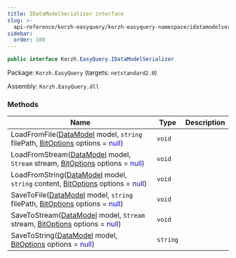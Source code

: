 ```yaml
---
title: IDataModelSerializer interface
slug: >-
  api-reference/korzh-easyquery/korzh-easyquery-namespace/idatamodelserializer-interface
sidebar:
  order: 100
---
```


```csharp
public interface Korzh.EasyQuery.IDataModelSerializer

```
Package: `Korzh.EasyQuery` (targets: `netstandard2.0`)

Assembly: `Korzh.EasyQuery.dll`

### Methods

| Name | Type | Description | 
| --- | --- | --- | 
| LoadFromFile([DataModel](/easyquery/docs/api-reference/korzh-easyquery/korzh-easyquery-namespace/datamodel-class) model, `string` filePath, [BitOptions](/easyquery/docs/api-reference/easydata-core/easydata-namespace/bitoptions-class) options = <span style='color: blue'>null</span>) | `void` |  | 
| LoadFromStream([DataModel](/easyquery/docs/api-reference/korzh-easyquery/korzh-easyquery-namespace/datamodel-class) model, `Stream` stream, [BitOptions](/easyquery/docs/api-reference/easydata-core/easydata-namespace/bitoptions-class) options = <span style='color: blue'>null</span>) | `void` |  | 
| LoadFromString([DataModel](/easyquery/docs/api-reference/korzh-easyquery/korzh-easyquery-namespace/datamodel-class) model, `string` content, [BitOptions](/easyquery/docs/api-reference/easydata-core/easydata-namespace/bitoptions-class) options = <span style='color: blue'>null</span>) | `void` |  | 
| SaveToFile([DataModel](/easyquery/docs/api-reference/korzh-easyquery/korzh-easyquery-namespace/datamodel-class) model, `string` filePath, [BitOptions](/easyquery/docs/api-reference/easydata-core/easydata-namespace/bitoptions-class) options = <span style='color: blue'>null</span>) | `void` |  | 
| SaveToStream([DataModel](/easyquery/docs/api-reference/korzh-easyquery/korzh-easyquery-namespace/datamodel-class) model, `Stream` stream, [BitOptions](/easyquery/docs/api-reference/easydata-core/easydata-namespace/bitoptions-class) options = <span style='color: blue'>null</span>) | `void` |  | 
| SaveToString([DataModel](/easyquery/docs/api-reference/korzh-easyquery/korzh-easyquery-namespace/datamodel-class) model, [BitOptions](/easyquery/docs/api-reference/easydata-core/easydata-namespace/bitoptions-class) options = <span style='color: blue'>null</span>) | `string` |  |
